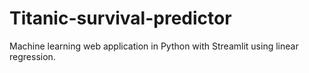 # Titanic-survival-predictor
Machine learning web application in Python with Streamlit using linear regression.
